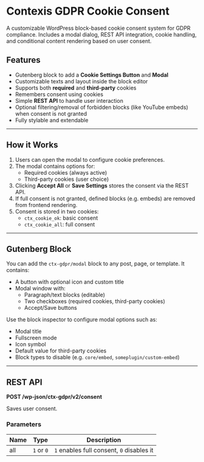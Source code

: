 # Contexis GDPR Cookie Consent

A customizable WordPress block-based cookie consent system for GDPR compliance. Includes a modal dialog, REST API integration, cookie handling, and conditional content rendering based on user consent.

## Features

-   Gutenberg block to add a **Cookie Settings Button** and **Modal**
-   Customizable texts and layout inside the block editor
-   Supports both **required** and **third-party** cookies
-   Remembers consent using cookies
-   Simple **REST API** to handle user interaction
-   Optional filtering/removal of forbidden blocks (like YouTube embeds) when consent is not granted
-   Fully stylable and extendable

---

## How it Works

1. Users can open the modal to configure cookie preferences.
2. The modal contains options for:
    - Required cookies (always active)
    - Third-party cookies (user choice)
3. Clicking **Accept All** or **Save Settings** stores the consent via the REST API.
4. If full consent is not granted, defined blocks (e.g. embeds) are removed from frontend rendering.
5. Consent is stored in two cookies:
    - `ctx_cookie_ok`: basic consent
    - `ctx_cookie_all`: full consent

---

## Gutenberg Block

You can add the `ctx-gdpr/modal` block to any post, page, or template. It contains:

-   A button with optional icon and custom title
-   Modal window with:
    -   Paragraph/text blocks (editable)
    -   Two checkboxes (required cookies, third-party cookies)
    -   Accept/Save buttons

Use the block inspector to configure modal options such as:

-   Modal title
-   Fullscreen mode
-   Icon symbol
-   Default value for third-party cookies
-   Block types to disable (e.g. `core/embed`, `someplugin/custom-embed`)

---

## REST API

**POST /wp-json/ctx-gdpr/v2/consent**

Saves user consent.

### Parameters

| Name | Type       | Description                               |
| ---- | ---------- | ----------------------------------------- |
| all  | `1` or `0` | `1` enables full consent, `0` disables it |
